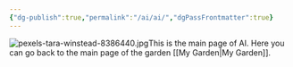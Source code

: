 ```yaml
---
{"dg-publish":true,"permalink":"/ai/ai/","dgPassFrontmatter":true}
---
```


![pexels-tara-winstead-8386440.jpg](/img/user/Pictures%20and%20Photos/Pics/pexels-tara-winstead-8386440.jpg)This is the main page of AI.
Here you can go back to the main page of the garden [[My Garden\|My Garden]].